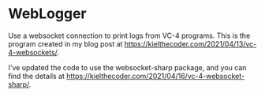 # WebLogger

Use a websocket connection to print logs from VC-4 programs.  This is the program created in my blog post at https://kielthecoder.com/2021/04/13/vc-4-websockets/.

I've updated the code to use the websocket-sharp package, and you can find the details at https://kielthecoder.com/2021/04/16/vc-4-websocket-sharp/.
